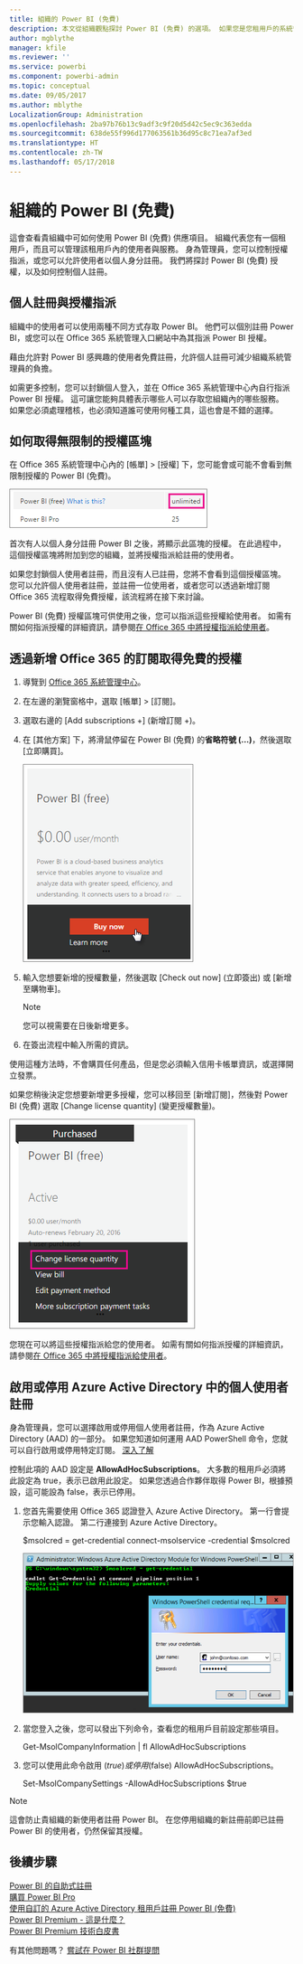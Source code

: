 ```yaml
---
title: 組織的 Power BI (免費)
description: 本文從組織觀點探討 Power BI (免費) 的選項。 如果您是您租用戶的系統管理員，本文將向您說明如何管理免費註冊。
author: mgblythe
manager: kfile
ms.reviewer: ''
ms.service: powerbi
ms.component: powerbi-admin
ms.topic: conceptual
ms.date: 09/05/2017
ms.author: mblythe
LocalizationGroup: Administration
ms.openlocfilehash: 2ba97b76b13c9adf3c9f20d5d42c5ec9c363edda
ms.sourcegitcommit: 638de55f996d177063561b36d95c8c71ea7af3ed
ms.translationtype: HT
ms.contentlocale: zh-TW
ms.lasthandoff: 05/17/2018
---
```

# <a name="power-bi-free-in-your-organization"></a>組織的 Power BI (免費)
這會查看貴組織中可如何使用 Power BI (免費) 供應項目。 組織代表您有一個租用戶，而且可以管理該租用戶內的使用者與服務。 身為管理員，您可以控制授權指派，或您可以允許使用者以個人身分註冊。 我們將探討 Power BI (免費) 授權，以及如何控制個人註冊。

## <a name="individual-sign-up-versus-license-assignment"></a>個人註冊與授權指派
組織中的使用者可以使用兩種不同方式存取 Power BI。 他們可以個別註冊 Power BI，或您可以在 Office 365 系統管理入口網站中為其指派 Power BI 授權。

藉由允許對 Power BI 感興趣的使用者免費註冊，允許個人註冊可減少組織系統管理員的負擔。

如需更多控制，您可以封鎖個人登入，並在 Office 365 系統管理中心內自行指派 Power BI 授權。 這可讓您能夠具體表示哪些人可以存取您組織內的哪些服務。 如果您必須處理稽核，也必須知道誰可使用何種工具，這也會是不錯的選擇。

## <a name="how-to-get-the-unlimited-license-block"></a>如何取得無限制的授權區塊
在 Office 365 系統管理中心內的 [帳單] > [授權] 下，您可能會或可能不會看到無限制授權的 Power BI (免費)。

![](media/service-admin-service-free-in-your-organization/unlimited-licenses.png)

首次有人以個人身分註冊 Power BI 之後，將顯示此區塊的授權。 在此過程中，這個授權區塊將附加到您的組織，並將授權指派給註冊的使用者。

如果您封鎖個人使用者註冊，而且沒有人已註冊，您將不會看到這個授權區塊。 您可以允許個人使用者註冊，並註冊一位使用者，或者您可以透過新增訂閱 Office 365 流程取得免費授權，該流程將在接下來討論。

Power BI (免費) 授權區塊可供使用之後，您可以指派這些授權給使用者。 如需有關如何指派授權的詳細資訊，請參閱[在 Office 365 中將授權指派給使用者](https://support.office.com/article/Assign-or-unassign-licenses-for-Office-365-for-business-997596b5-4173-4627-b915-36abac6786dc)。

## <a name="getting-free-licenses-via-add-subscription-within-office-365"></a>透過新增 Office 365 的訂閱取得免費的授權
1. 導覽到 [Office 365 系統管理中心](https://portal.office.com/admin/default.aspx)。
2. 在左邊的瀏覽窗格中，選取 [帳單] > [訂閱]。
3. 選取右邊的 \[Add subscriptions +] \(新增訂閱 +)。
4. 在 [其他方案] 下，將滑鼠停留在 Power BI (免費) 的**省略符號 (...)**，然後選取 [立即購買]。
   
    ![](media/service-admin-service-free-in-your-organization/buy-powerbi-free.png)
5. 輸入您想要新增的授權數量，然後選取 \[Check out now] \(立即簽出) 或 \[新增至購物車]。
   
   > [!NOTE]
   > 您可以視需要在日後新增更多。
   > 
   > 
6. 在簽出流程中輸入所需的資訊。

使用這種方法時，不會購買任何產品，但是您必須輸入信用卡帳單資訊，或選擇開立發票。

如果您稍後決定您想要新增更多授權，您可以移回至 \[新增訂閱]，然後對 Power BI \(免費) 選取 \[Change license quantity] \(變更授權數量)。

![](media/service-admin-service-free-in-your-organization/change-license-quantity.png)

您現在可以將這些授權指派給您的使用者。 如需有關如何指派授權的詳細資訊，請參閱[在 Office 365 中將授權指派給使用者](https://support.office.com/article/Assign-or-unassign-licenses-for-Office-365-for-business-997596b5-4173-4627-b915-36abac6786dc)。

## <a name="enable-or-disable-individual-user-sign-up-in-azure-active-directory"></a>啟用或停用 Azure Active Directory 中的個人使用者註冊
身為管理員，您可以選擇啟用或停用個人使用者註冊，作為 Azure Active Directory (AAD) 的一部分。 如果您知道如何運用 AAD PowerShell 命令，您就可以自行啟用或停用特定訂閱。 [深入了解](https://technet.microsoft.com/library/jj151815.aspx)

控制此項的 AAD 設定是 **AllowAdHocSubscriptions**。 大多數的租用戶必須將此設定為 true，表示已啟用此設定。 如果您透過合作夥伴取得 Power BI，根據預設，這可能設為 false，表示已停用。

1. 您首先需要使用 Office 365 認證登入 Azure Active Directory。 第一行會提示您輸入認證。 第二行連接到 Azure Active Directory。
   
     $msolcred = get-credential   connect-msolservice -credential $msolcred
   
   ![](media/service-admin-service-free-in-your-organization/aad-signin.png)
2. 當您登入之後，您可以發出下列命令，查看您的租用戶目前設定那些項目。
   
     Get-MsolCompanyInformation | fl AllowAdHocSubscriptions
3. 您可以使用此命令啟用 ($true) 或停用 ($false) AllowAdHocSubscriptions。
   
     Set-MsolCompanySettings -AllowAdHocSubscriptions $true

> [!NOTE]
> 這會防止貴組織的新使用者註冊 Power BI。 在您停用組織的新註冊前即已註冊 Power BI 的使用者，仍然保留其授權。
> 
> 

## <a name="next-steps"></a>後續步驟
[Power BI 的自助式註冊](service-self-service-signup-for-power-bi.md)  
[購買 Power BI Pro](service-admin-purchasing-power-bi-pro.md)  
[使用自訂的 Azure Active Directory 租用戶註冊 Power BI (免費)](developer/create-an-azure-active-directory-tenant.md)  
[Power BI Premium - 這是什麼？](service-premium.md)  
[Power BI Premium 技術白皮書](https://aka.ms/pbipremiumwhitepaper)  

有其他問題嗎？ [嘗試在 Power BI 社群提問](http://community.powerbi.com/)

